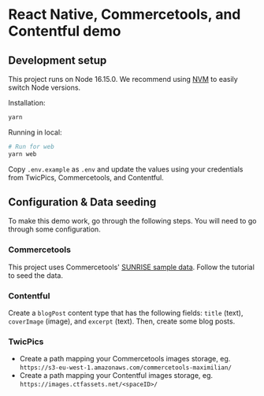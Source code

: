 # React Native, Commercetools, and Contentful demo

## Development setup

This project runs on Node 16.15.0. We recommend using [NVM](https://github.com/nvm-sh/nvm) to easily switch Node versions.

Installation:

```sh
yarn
```

Running in local:

```sh
# Run for web
yarn web
```

Copy `.env.example` as `.env` and update the values using your credentials from TwicPics, Commercetools, and Contentful.

## Configuration & Data seeding

To make this demo work, go through the following steps. You will need to go through some configuration.

### Commercetools

This project uses Commercetools' [SUNRISE sample data](https://docs.commercetools.com/sdk/sunrise-data). Follow the tutorial to seed the data.

### Contentful

Create a `blogPost` content type that has the following fields: `title` (text), `coverImage` (image), and `excerpt` (text). Then, create some blog posts.

### TwicPics

- Create a path mapping your Commercetools images storage, eg. `https://s3-eu-west-1.amazonaws.com/commercetools-maximilian/`
- Create a path mapping your Contentful images storage, eg. `https://images.ctfassets.net/<spaceID>/`
